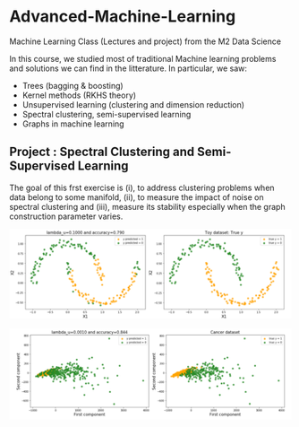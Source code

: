 # Advanced-Machine-Learning
Machine Learning Class (Lectures and project) from the M2 Data Science

In this course, we studied most of traditional Machine learning problems and solutions we can find in the litterature. In particular, we saw:

- Trees (bagging & boosting)
- Kernel methods (RKHS theory)
- Unsupervised learning (clustering and dimension reduction)
- Spectral clustering, semi-supervised learning
- Graphs in machine learning

## Project : Spectral Clustering and Semi-Supervised Learning

The goal of this frst exercise is (i), to address clustering problems when data belong to some manifold,
(ii), to measure the impact of noise on spectral clustering and (iii), measure its stability especially when
the graph construction parameter varies.

![](figs/toy_dataset.png)

![](figs/cancer_dataset.png)
